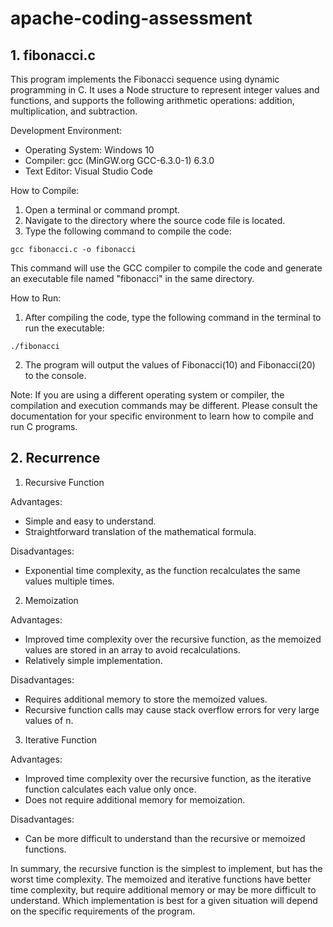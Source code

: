 # apache-coding-assessment

## 1. fibonacci.c
This program implements the Fibonacci sequence using dynamic programming in C. It uses a Node structure to represent integer values and functions, and supports the following arithmetic operations: addition, multiplication, and subtraction.

Development Environment:

-   Operating System: Windows 10
-   Compiler: gcc (MinGW.org GCC-6.3.0-1) 6.3.0
-   Text Editor: Visual Studio Code

How to Compile:

1.  Open a terminal or command prompt.
2.  Navigate to the directory where the source code file is located.
3.  Type the following command to compile the code:

`gcc fibonacci.c -o fibonacci`

This command will use the GCC compiler to compile the code and generate an executable file named "fibonacci" in the same directory.

How to Run:

1.  After compiling the code, type the following command in the terminal to run the executable:

`./fibonacci`

2.  The program will output the values of Fibonacci(10) and Fibonacci(20) to the console.

Note: If you are using a different operating system or compiler, the compilation and execution commands may be different. Please consult the documentation for your specific environment to learn how to compile and run C programs.

## 2. Recurrence
1.  Recursive Function

Advantages:

-   Simple and easy to understand.
-   Straightforward translation of the mathematical formula.

Disadvantages:

-   Exponential time complexity, as the function recalculates the same values multiple times.

2.  Memoization

Advantages:

-   Improved time complexity over the recursive function, as the memoized values are stored in an array to avoid recalculations.
-   Relatively simple implementation.

Disadvantages:

-   Requires additional memory to store the memoized values.
-   Recursive function calls may cause stack overflow errors for very large values of n.

3.  Iterative Function

Advantages:

-   Improved time complexity over the recursive function, as the iterative function calculates each value only once.
-   Does not require additional memory for memoization.

Disadvantages:

-   Can be more difficult to understand than the recursive or memoized functions.

In summary, the recursive function is the simplest to implement, but has the worst time complexity. The memoized and iterative functions have better time complexity, but require additional memory or may be more difficult to understand. Which implementation is best for a given situation will depend on the specific requirements of the program.
